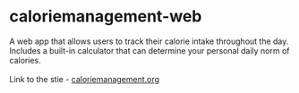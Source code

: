 # caloriemanagement-web

A web app that allows users to track their calorie intake throughout the day.<br/> 
Includes a built-in calculator that can determine your personal daily norm of calories.<br/> 
<br/> 
Link to the stie - <a href="caloriemanagement.org">caloriemanagement.org</a>
